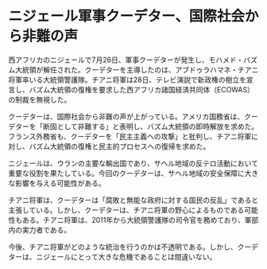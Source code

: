 # ニジェール軍事クーデター、国際社会から非難の声

西アフリカのニジェールで7月26日、軍事クーデターが発生し、モハメド・バズム大統領が解任された。クーデターを主導したのは、アブドゥラハマネ・チアニ将軍率いる大統領警護隊。チアニ将軍は28日、テレビ演説で新政権の樹立を宣言し、バズム大統領の復権を要求した西アフリカ諸国経済共同体（ECOWAS）の制裁を無視した。

クーデターは、国際社会から非難の声が上がっている。アメリカ国務省は、クーデターを「断固として非難する」と表明し、バズム大統領の即時解放を求めた。フランス外務省も、クーデターを「民主主義への攻撃」と批判し、チアニ将軍に対し、バズム大統領の復権と民主的プロセスへの復帰を求めた。

ニジェールは、ウランの主要な輸出国であり、サヘル地域の反テロ活動において重要な役割を果たしている。今回のクーデターは、サヘル地域の安全保障に大きな影響を与える可能性がある。

チアニ将軍は、クーデターは「腐敗と無能な政府に対する国民の反乱」であると主張している。しかし、クーデターは、チアニ将軍の野心によるものである可能性もある。チアニ将軍は、2011年から大統領警護隊の司令官を務めており、軍部内の実力者である。

今後、チアニ将軍がどのような統治を行うのかは不透明である。しかし、クーデターは、ニジェールにとって大きな危機であることは間違いない。